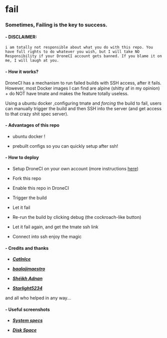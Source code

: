 # fail
### Sometimes, Failing is the key to success. ###


#### - DISCLAIMER: ####
```
i am totally not responsible about what you do with this repo. You have full rights to do whatever you wish, but I will take NO Responsibility if your DroneCI account gets banned. If you blame it on me, I will laugh at you.
```

#### - How it works? ####

DroneCI has a mechanism to run failed builds with SSH access, after it fails. However, most Docker images I can find are alpine (shitty af in my opinion) + do NOT have tmate and makes the feature totally useless.

Using a ubuntu docker ,configuring tmate and *forcing* the build to fail, users can manually trigger the build and then SSH into the server (and get access to that crazy shit spec server).


#### - Advantages of this repo ####

- ubuntu docker !

- prebuilt configs so you can quickly setup after ssh!

#### - How to deploy ####

- Setup DroneCI on your own account (more instructions [here](https://gist.github.com/JamieHoSzeYui/5eff02ff278c983c66f818d2d5e612ad))

- Fork this repo

- Enable this repo in DroneCI

- Trigger the build 
- Let it fail 

- Re-run the build by clicking debug (the cockroach-like button)

- Let it fail again, and get the tmate ssh link 

- Connect into ssh enjoy the magic

#### - Credits and thanks ####

- [***CatInIce***](https://github.com/catinice)

- [***baalajimaestro***](https://github.com/baalajimaestro)

- [***Shéikh Adnan***](https://github.com/ElytrA8)

- [***Starlight5234***](https://github.com/starlight5234)

and all who helped in any way...

#### - Useful screenshots ####

- [***System specs***](https://github.com/FutureDrones/fail/raw/main/.github/specs.png)

- [***Disk Space***](https://github.com/FutureDrones/fail/raw/main/.github/disks.png)
